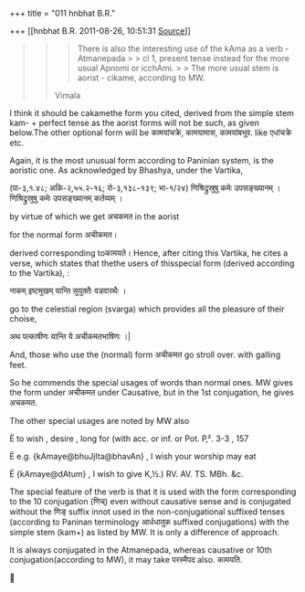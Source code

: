 +++
title = "011 hnbhat B.R."

+++
[[hnbhat B.R.	2011-08-26, 10:51:31 [Source](https://groups.google.com/g/samskrita/c/LwsU7g1fU7w)]]



> 
> > 
> > > There is also the interesting use of the kAma as a verb - Atmanepada > > cl 1, present tense instead for the more usual Apnomi or icchAmi. > > The more usual stem is aorist - cikame, according to MW.  
> >   
> > Vimala  
> > > > 
> > > >   
> > > > 
> > 
> >   
> > 
> > 
> > 

  

I think it should be cakamethe form you cited, derived from the simple stem kam- + perfect tense as the aorist forms will not be such, as given below.The other optional form will be कामयांचक्रे, कामयामास, कामयांबभूव.
like एधांचक्रे etc.

  

Again, it is the most unusual form according to Paninian system, is the aoristic one. As acknowledged by Bhashya, under the Vartika,

  

(पा-३,१.४८; अकि-२,५५.२-१६; रो-३,१३८-१३९; भा-१/२४) णिश्रिद्रुस्रुषु कमेः उपसङ्ख्यानम् । णिश्रिद्रुस्रुषु कमेः उपसङ्ख्यानम् कर्तव्यम् ।

  

by virtue of which we get अचकमत  in the aorist

for the normal form अचीकमत।

derived corresponding toकामयते। Hence, after citing this Vartika, he cites a verse, which states that thethe users of thisspecial form (derived according to the Vartika), :

  

नाकम् इष्टमुखम् यान्ति सुयुक्तैः वडवारथैः ।

  

go to the celestial region (svarga) which provides all the pleasure of their choise,

  

अथ पत्काषीणः यान्ति ये अचीकमतभाषिणः ।\|



And, those who use the (normal) form अचीकमत go stroll over. with galling feet.

  

So he commends the special usages of words than normal ones. MW gives the form under अचीकमत under Causative, but in the 1st conjugation, he gives अचकमत. 

  

The other special usages are noted by MW also

  

Ë to wish , desire , long for (with acc. or inf. or Pot. P‚². 3-3 , 157

Ë e.g. {kAmaye@bhuJjIta@bhavAn} , I wish your worship may eat

Ë {kAmaye@dAtum} , I wish to give K‚½.) RV. AV. TS. MBh. &c.

  

The special feature of the verb is that it is used with the form corresponding to the 10 conjugation (णिच्) even without causative sense and is conjugated without the णिङ् suffix innot used in the non-conjugational suffixed tenses (according to Paninan terminology आर्धधातुक suffixed conjugations) with the simple stem (kam+) as listed by MW. It is only a difference of approach.

  

It is always conjugated in the Atmanepada, whereas causative or 10th conjugation(according to MW), it may take परस्मैपद also. कामयति.



